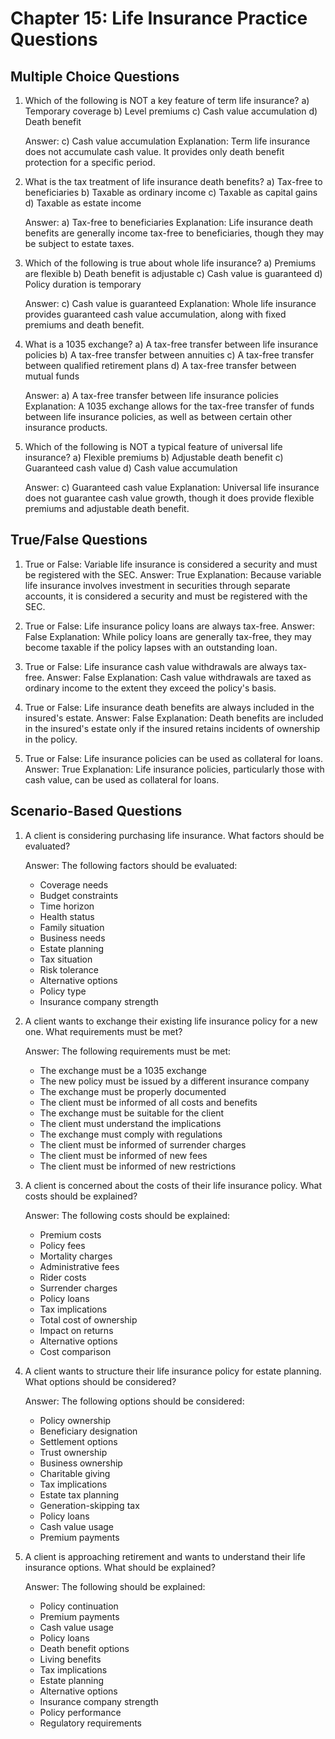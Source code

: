 # Chapter 15: Life Insurance Practice Questions

## Multiple Choice Questions

1. Which of the following is NOT a key feature of term life insurance?
   a) Temporary coverage
   b) Level premiums
   c) Cash value accumulation
   d) Death benefit

   Answer: c) Cash value accumulation
   Explanation: Term life insurance does not accumulate cash value. It provides only death benefit protection for a specific period.

2. What is the tax treatment of life insurance death benefits?
   a) Tax-free to beneficiaries
   b) Taxable as ordinary income
   c) Taxable as capital gains
   d) Taxable as estate income

   Answer: a) Tax-free to beneficiaries
   Explanation: Life insurance death benefits are generally income tax-free to beneficiaries, though they may be subject to estate taxes.

3. Which of the following is true about whole life insurance?
   a) Premiums are flexible
   b) Death benefit is adjustable
   c) Cash value is guaranteed
   d) Policy duration is temporary

   Answer: c) Cash value is guaranteed
   Explanation: Whole life insurance provides guaranteed cash value accumulation, along with fixed premiums and death benefit.

4. What is a 1035 exchange?
   a) A tax-free transfer between life insurance policies
   b) A tax-free transfer between annuities
   c) A tax-free transfer between qualified retirement plans
   d) A tax-free transfer between mutual funds

   Answer: a) A tax-free transfer between life insurance policies
   Explanation: A 1035 exchange allows for the tax-free transfer of funds between life insurance policies, as well as between certain other insurance products.

5. Which of the following is NOT a typical feature of universal life insurance?
   a) Flexible premiums
   b) Adjustable death benefit
   c) Guaranteed cash value
   d) Cash value accumulation

   Answer: c) Guaranteed cash value
   Explanation: Universal life insurance does not guarantee cash value growth, though it does provide flexible premiums and adjustable death benefit.

## True/False Questions

1. True or False: Variable life insurance is considered a security and must be registered with the SEC.
   Answer: True
   Explanation: Because variable life insurance involves investment in securities through separate accounts, it is considered a security and must be registered with the SEC.

2. True or False: Life insurance policy loans are always tax-free.
   Answer: False
   Explanation: While policy loans are generally tax-free, they may become taxable if the policy lapses with an outstanding loan.

3. True or False: Life insurance cash value withdrawals are always tax-free.
   Answer: False
   Explanation: Cash value withdrawals are taxed as ordinary income to the extent they exceed the policy's basis.

4. True or False: Life insurance death benefits are always included in the insured's estate.
   Answer: False
   Explanation: Death benefits are included in the insured's estate only if the insured retains incidents of ownership in the policy.

5. True or False: Life insurance policies can be used as collateral for loans.
   Answer: True
   Explanation: Life insurance policies, particularly those with cash value, can be used as collateral for loans.

## Scenario-Based Questions

1. A client is considering purchasing life insurance. What factors should be evaluated?

   Answer: The following factors should be evaluated:
   - Coverage needs
   - Budget constraints
   - Time horizon
   - Health status
   - Family situation
   - Business needs
   - Estate planning
   - Tax situation
   - Risk tolerance
   - Alternative options
   - Policy type
   - Insurance company strength

2. A client wants to exchange their existing life insurance policy for a new one. What requirements must be met?

   Answer: The following requirements must be met:
   - The exchange must be a 1035 exchange
   - The new policy must be issued by a different insurance company
   - The exchange must be properly documented
   - The client must be informed of all costs and benefits
   - The exchange must be suitable for the client
   - The client must understand the implications
   - The exchange must comply with regulations
   - The client must be informed of surrender charges
   - The client must be informed of new fees
   - The client must be informed of new restrictions

3. A client is concerned about the costs of their life insurance policy. What costs should be explained?

   Answer: The following costs should be explained:
   - Premium costs
   - Policy fees
   - Mortality charges
   - Administrative fees
   - Rider costs
   - Surrender charges
   - Policy loans
   - Tax implications
   - Total cost of ownership
   - Impact on returns
   - Alternative options
   - Cost comparison

4. A client wants to structure their life insurance policy for estate planning. What options should be considered?

   Answer: The following options should be considered:
   - Policy ownership
   - Beneficiary designation
   - Settlement options
   - Trust ownership
   - Business ownership
   - Charitable giving
   - Tax implications
   - Estate tax planning
   - Generation-skipping tax
   - Policy loans
   - Cash value usage
   - Premium payments

5. A client is approaching retirement and wants to understand their life insurance options. What should be explained?

   Answer: The following should be explained:
   - Policy continuation
   - Premium payments
   - Cash value usage
   - Policy loans
   - Death benefit options
   - Living benefits
   - Tax implications
   - Estate planning
   - Alternative options
   - Insurance company strength
   - Policy performance
   - Regulatory requirements 